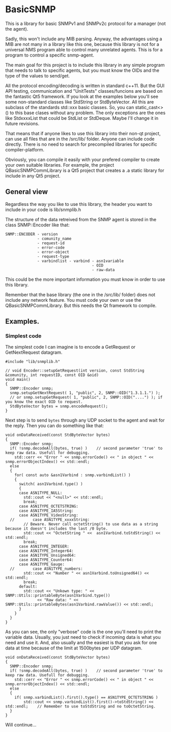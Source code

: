 # BasicSNMP

This is a library for basic SNMPv1 and SNMPv2c protocol for a manager (not the agent).

Sadly, this won't include any MIB parsing.
Anyway, the advantages using a MIB are not many in a library like this one, because this library is not for a universal NMS program able to control many unrelated agents. This is for a program to control a specific snmp-agent.

The main goal for this project is to include this library in any simple program that needs to talk to specific agents, but you must know the OIDs and the type of the values to send/get.

All the protocol encoding/decoding is written in standard c++11.
But the GUI API testing, communication and "UnitTests" classes/funcions are based on the fantastic Qt5 framework.
If you look at the examples below you'll see some non-standard classes like StdString or StdByteVector. All this are subclass of the standards std::xxx basic classes. So, you can static_cast<>() to this base clases without any problem.
The only exceptions are the ones like StdxxxxList that could be StdList or StdDeque. Maybe I'll change it in future revisions.

That means that if anyone likes to use this library into their non-qt project, can use all files that are in the /src/lib/ folder. Anyone can include code directly. There is no need to search for precompiled libraries for specific compiler-platform.

Obviously, you can compile it easily with your prefered compiler to create your own suitable libraries.
For example, the project QBasicSNMPCommLibrary is a Qt5 project that creates a .a static library for include in any Qt5 project.

## General view
Regardless the way you like to use this library, the header you want to include in your code is lib/snmplib.h

The structure of the data retreived from the SNMP agent is stored in the class SNMP::Encoder like that:

    SNMP::ENCODER - version
                  - comunity_name
                  - request-id
                  - error-code
                  - error-object
                  - request-type
                  - varbindlist - varbind - asn1variable
                                          - OID
                                          - raw-data

This could be the more important information you must know in order to use this library.

Remember that the base library (the one in the /src/lib/ folder) does not include any network feature. You must code your own or use the QBasicSNMPCommLibrary. But this needs the Qt framework to compile.

## Examples.
### Simplest code
The simplest code I can imagine is to encode a GetRequest or GetNextRequest datagram.
```
#include "lib/snmplib.h"

// void Encoder::setupGetRequest(int version, const StdString &comunity, int requestID, const OID &oid)
void main()
{
  SNMP::Encoder snmp;
  snmp.setupGetNextRequest( 1, "public", 2, SNMP::OID("1.3.1.1.") );
  // or snmp.setupGetRequest( 1, "public", 2, SNMP::OID("....") ); if you know the exact OID to request.
  StdByteVector bytes = snmp.encodeRequest();
}
```

Next step is to send ```bytes``` through any UDP socket to the agent and wait for the reply.
Then you can do something like that:
```
void onDataReceived(const StdByteVector bytes)
{
  SNMP::Encoder snmp;
  if( !snmp.decodeAll(bytes, true) )    // second parameter 'true' to keep raw data. Usefull for debugging.
    std::cerr << "Error " << snmp.errorCode() << " in object " << snmp.errorObjectIndex() << std::endl;
  else
  {
    for( const auto &asn1Varbind : snmp.varbindList() )
    {
      switch( asn1Varbind.type() )
      {
      case ASN1TYPE_NULL:
        std::cout << "<null>" << std::endl;
        break;
      case ASN1TYPE_OCTETSTRING:
      case ASN1TYPE_IA5String:
      case ASN1TYPE_VideoString:
  //		case ASN1TYPE_xxxxString:
        // Beware. Never call octetString() to use data as a string because it doesn't includes the last /0 byte.
        std::cout << "OctetString " <<  asn1Varbind.toStdString() << std::endl;
        break;
      case ASN1TYPE_INTEGER:
      case ASN1TYPE_Integer64:
      case ASN1TYPE_Unsigned64:
      case ASN1TYPE_Counter64:
      case ASN1TYPE_Gauge:
  //		case ASN1TYPE_numbers:
        std::cout << "Number " << asn1Varbind.toUnsigned64() << std::endl;
        break;
      default:
        std::cout << "Unkown type: " << SNMP::Utils::printableByte(asn1Varbind.type())
              << "Raw data: " << SNMP::Utils::printableBytes(asn1Varbind.rawValue()) << std::endl;
      }
    }
  }
}
```
As you can see, the only "verbose" code is the one you'll need to print the variable data.
Usually, you just need to check if incoming data is what you need and use it.
And, also usually and the easiest is that you ask for one data at time because of the limit at 1500bytes per UDP datagram.
```
void onDataReceived(const StdByteVector bytes)
{
  SNMP::Encoder snmp;
  if( !snmp.decodeAll(bytes, true) )    // second parameter 'true' to keep raw data. Usefull for debugging.
    std::cerr << "Error " << snmp.errorCode() << " in object " << snmp.errorObjectIndex() << std::endl;
  else
  {
    if( snmp.varbindList().first().type() == ASN1TYPE_OCTETSTRING )
        std::cout << snmp.varbindList().first()->toStdString() << std::endl;    // Remember to use toStdString and no toOctetString.
  }
}
```
Will continue...

